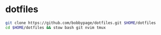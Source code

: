# dotfiles

```bash
git clone https://github.com/bobbypage/dotfiles.git $HOME/dotfiles
cd $HOME/dotfiles && stow bash git nvim tmux
```
